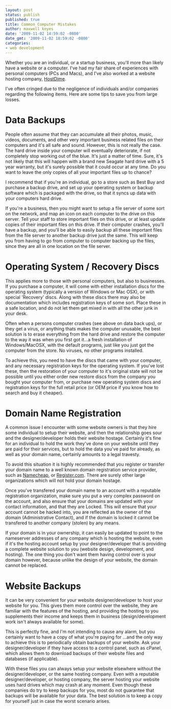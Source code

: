 ```yaml
---
layout: post
status: publish
published: true
title: Common Computer Mistakes
author: maxwell keyes
date: '2009-11-02 14:59:02 -0800'
date_gmt: '2009-11-02 18:59:02 -0800'
categories:
- web development
---
```


Whether you are an individual, or a startup business, you'll more than likely have a website or a computer. I've had my fair share of experiences with personal computers (PCs and Macs), and I've also worked at a website hosting company, [HostDime](http://www.hostdime.com/).


I've often cringed due to the negligence of individuals and/or companies regarding the following items. Here are some tips to save you
from large losses.

# Data Backups

People often assume that they can accumulate all their photos, music, videos, documents, and other very important business related files
on their computers and it's all safe and sound. However, this is not really the case. The hard drive inside your computer will eventually
deteriorate, if not completely stop working out of the blue. It's just a matter of time. Sure, it's not likely that this will happen with
a brand new Seagate hard drive with a 5 year warranty, but it's surely possible that it could occur at any time. Do you want to leave the
only copies of all your important files up to chance?

I recommend that if you're an individual, go to a store such as Best Buy and purchase a backup drive, and set up your operating system
or backup software which is packaged with the drive, so that it syncs up data with your computers hard drive.

If you're a business, then you might want to setup a file server of some sort on the network, and map an icon on each computer to the
drive on this server. Tell your staff to store important files on this drive, or at least update copies of their important files on
this drive. If their computer crashes, you'll have a backup, and you'll be able to easily backup all these important files from the
file server to another backup drive just the same. This will keep you from having to go from computer to computer backing up the files,
since they are all in one location on the file server.

# Operating System / Recovery Discs

This applies more to those with personal computers, but also to businesses. If you purchase a computer, it will come with either
installation discs for the operating system (typically a version of Windows or Mac OSX), or with special 'Recovery' discs. Along with
these discs there may also be documentation which includes registration keys of some sort. Place these in a safe location, and do not
let them get mixed in with all the other junk in your desk.

Often when a persons computer crashes (see above on data back ups), or they get a virus, or anything thats makes the computer unusable,
the best solution is to erase everything from the hard drive and restore the computer to the way it was when you first got it...a
fresh installation of Windows/MacOSX, with the default programs, just like you just got the computer from the store. No viruses,
no other programs installed.

To achieve this, you need to have the discs that came with your computer, and any necessary registration keys for the operating system.
If you've lost these, then the restoration of your computer to it's original state will not be possible until you either order new
restore discs from the company you bought your computer from, or purchase new operating system discs and registration keys for the
full retail price (or OEM price if you know how to search and buy it cheaper).

# Domain Name Registration

A common issue I encounter with some website owners is that they hire some individual to setup their website, and then the relationship
goes sour and the designer/developer holds their website hostage. Certainly it's fine for an individual to hold the work they've done
on your website until they are paid for their services, but to hold the data you've paid for already, as well as your domain name,
certainly amounts to a legal travesty.

To avoid this situation it is highly recommended that you register or transfer your domain name to a well known domain registration
service provider, such as [Namecheap](http://www.namecheap.com/), or [Register.com](http://www.register.com/). There are surely other
large organizations which will not hold your domain hostage.

Once you've transfered your domain name to an account with a reputable registration organization, make sure you put a very complex
password on the account, and also ensure that your domains are updated with your contact information, and that they are Locked. This
will ensure that your account cannot be hacked into, you are reflected as the owner of the domain (Administrative Contact), and if
the domain is locked it cannot be transfered to another company (stolen) by any means.

If your domain is in your ownership, it can easily be updated to point to the nameserver addresses of any company which is hosting
the website, even if it's the hosting account setup by your designer/developer that is providing a complete website solution to you
(website design, development, and hosting). The one thing you don't want them having control over is your domain however, because
unlike the design of your website, the domain cannot be replaced.

# Website Backups

It can be very convenient for your website designer/developer to host your website for you. This gives them more control over the
website, they are familiar with the features of the hosting, and providing the hosting to you supplements their income and keeps
them in business (design/development work isn't always available for some).

This is perfectly fine, and I'm not intending to cause any alarm, but you certainly want to have a copy of what you're paying for
...and the only way to achieve this is to periodically obtain backups of your website. Ask your designer/developer if they have
access to a control panel, such as cPanel, which allows them to download backups of their website files and databases (if applicable).

With these files you can always setup your website elsewhere without the designer/developer, or the same hosting company. Even with
a reputable designer/developer, or hosting company, the server hosting your website uses hard drives which may crash at any moment.
Even though these companies do try to keep backups for you, most do not guarantee that backups will be available for your data.
The best solution is to keep a copy for yourself just in case the worst scenario arises.
